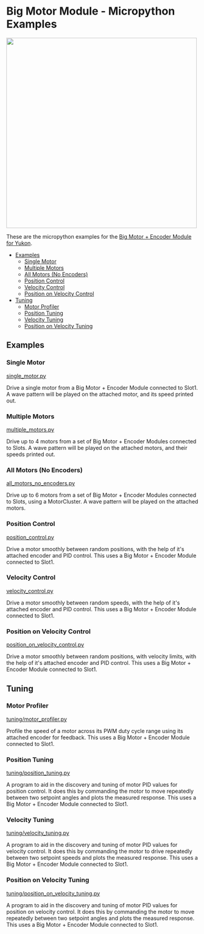 # Big Motor Module - Micropython Examples <!-- omit in toc -->

<img src="https://shop.pimoroni.com/cdn/shop/files/yukon-15_1500x1500_crop_center.jpg" width="500">

These are the micropython examples for the [Big Motor + Encoder Module for Yukon](https://shop.pimoroni.com/products/big-motor-encoder-module-for-yukon).

- [Examples](#examples)
  - [Single Motor](#single-motor)
  - [Multiple Motors](#multiple-motors)
  - [All Motors (No Encoders)](#all-motors-no-encoders)
  - [Position Control](#position-control)
  - [Velocity Control](#velocity-control)
  - [Position on Velocity Control](#position-on-velocity-control)
- [Tuning](#tuning)
  - [Motor Profiler](#motor-profiler)
  - [Position Tuning](#position-tuning)
  - [Velocity Tuning](#velocity-tuning)
  - [Position on Velocity Tuning](#position-on-velocity-tuning)


## Examples

### Single Motor
[single_motor.py](single_motor.py)

Drive a single motor from a Big Motor + Encoder Module connected to Slot1.
A wave pattern will be played on the attached motor, and its speed printed out.


### Multiple Motors
[multiple_motors.py](multiple_motors.py)

Drive up to 4 motors from a set of Big Motor + Encoder Modules connected to Slots.
A wave pattern will be played on the attached motors, and their speeds printed out.


### All Motors (No Encoders)
[all_motors_no_encoders.py](all_motors_no_encoders.py)

Drive up to 6 motors from a set of Big Motor + Encoder Modules connected to Slots, using a MotorCluster.
A wave pattern will be played on the attached motors.


### Position Control
[position_control.py](position_control.py)

Drive a motor smoothly between random positions, with the help of it's attached encoder and PID control.
This uses a Big Motor + Encoder Module connected to Slot1.


### Velocity Control
[velocity_control.py](velocity_control.py)

Drive a motor smoothly between random speeds, with the help of it's attached encoder and PID control.
This uses a Big Motor + Encoder Module connected to Slot1.

### Position on Velocity Control
[position_on_velocity_control.py](position_on_velocity_control.py)

Drive a motor smoothly between random positions, with velocity limits, with the help of it's attached encoder and PID control.
This uses a Big Motor + Encoder Module connected to Slot1.


## Tuning

### Motor Profiler
[tuning/motor_profiler.py](tuning/motor_profiler.py)

Profile the speed of a motor across its PWM duty cycle range using its attached encoder for feedback.
This uses a Big Motor + Encoder Module connected to Slot1.


### Position Tuning
[tuning/position_tuning.py](tuning/position_tuning.py)

A program to aid in the discovery and tuning of motor PID values for position control.
It does this by commanding the motor to move repeatedly between two setpoint angles and
plots the measured response. This uses a Big Motor + Encoder Module connected to Slot1.


### Velocity Tuning
[tuning/velocity_tuning.py](tuning/velocity_tuning.py)

A program to aid in the discovery and tuning of motor PID values for velocity control.
It does this by commanding the motor to drive repeatedly between two setpoint speeds and
plots the measured response. This uses a Big Motor + Encoder Module connected to Slot1.

### Position on Velocity Tuning
[tuning/position_on_velocity_tuning.py](tuning/position_on_velocity_tuning.py)

A program to aid in the discovery and tuning of motor PID values for position on velocity control.
It does this by commanding the motor to move repeatedly between two setpoint angles and plots
the measured response. This uses a Big Motor + Encoder Module connected to Slot1.
